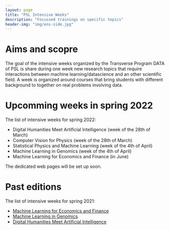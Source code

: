 ```yaml
---
layout: page
title: "PSL Intensive Weeks"
description: "Focussed trainings on specific topics"
header-img: "img/ens-side.jpg"
---
```




# Aims and scopre
The goal of the intensive weeks organized by the Transverse Program
DATA of PSL is share during one week new research topics that require
interactions between machine learning/datascience and an other
scientific field. A week is organized around courses that bring
students with different background to together on real problems
involving data.





# Upcomming weeks in spring 2022

The list of intensive weeks for spring 2022:


- Digital Humanities Meet Artificial Intelligence (week of the 28th of March)
- Computer Vision for Physics (week of the 28th of March)
- Statistical Physics and Machine Learning (week of the 4th of April)
- Machine Learning in Genomics (week of the 4th of April)
- Machine Learning for Economics and Finance (in June)


The dedicated web pages will be set up soon.



# Past editions
The list of intensive weeks for spring 2021:
- [Machine Learning for Economics and Finance](../past/intensive-week-ecofi-2021)
- [Machine Learning in Genomics](../past/intensive-week-genomics-2021)
- [Digital Humanities Meet Artificial Intelligence](../past/intensive-week-dhai-2021)
